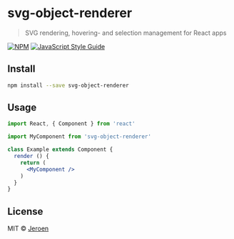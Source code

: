 # svg-object-renderer

> SVG rendering, hovering- and selection management for React apps

[![NPM](https://img.shields.io/npm/v/svg-object-renderer.svg)](https://www.npmjs.com/package/svg-object-renderer) [![JavaScript Style Guide](https://img.shields.io/badge/code_style-standard-brightgreen.svg)](https://standardjs.com)

## Install

```bash
npm install --save svg-object-renderer
```

## Usage

```jsx
import React, { Component } from 'react'

import MyComponent from 'svg-object-renderer'

class Example extends Component {
  render () {
    return (
      <MyComponent />
    )
  }
}
```

## License

MIT © [Jeroen](https://github.com/Jeroen)
